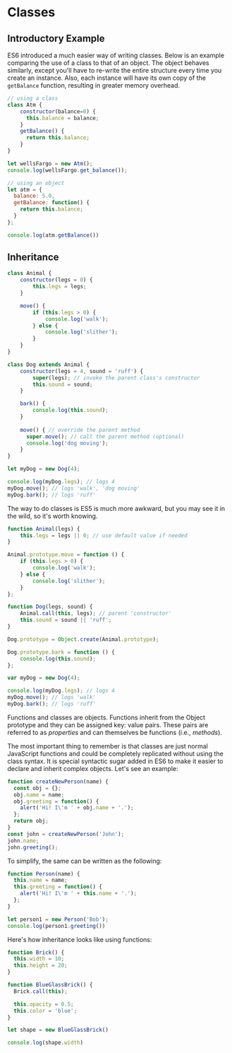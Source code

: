 
# Classes

## Introductory Example

ES6 introduced a much easier way of writing classes. Below is an example comparing the use of a class to that of an object. The object behaves similarly, except you'll have to re-write the entire structure every time you create an instance. Also, each instance will have its own copy of the `getBalance` function, resulting in greater memory overhead. 

```javascript
// using a class
class Atm {
    constructor(balance=0) {
      this.balance = balance;
    }
    getBalance() {
      return this.balance;
    }
}

let wellsFargo = new Atm();
console.log(wellsFargo.get_balance());

// using an object
let atm = {
  balance: 5.0,
  getBalance: function() {
    return this.balance;
  }
};

console.log(atm.getBalance())
```

## Inheritance

```javascript
class Animal {
    constructor(legs = 0) {
        this.legs = legs;
    }

    move() {
        if (this.legs > 0) {
            console.log('walk');
        } else {
            console.log('slither');
        }
    }
}

class Dog extends Animal {
    constructor(legs = 4, sound = 'ruff') {
        super(legs); // invoke the parent class's constructor
        this.sound = sound;
    }

    bark() {
        console.log(this.sound);
    }
    
    move() { // override the parent method
      super.move(); // call the parent method (optional)
      console.log('dog moving');
    }
}

let myDog = new Dog(4);

console.log(myDog.legs); // logs 4
myDog.move(); // logs 'walk', 'dog moving'
myDog.bark(); // logs 'ruff'
```

The way to do classes is ES5 is much more awkward, but you may see it in the wild, so it's worth knowing.

```javascript
function Animal(legs) {
    this.legs = legs || 0; // use default value if needed
}

Animal.prototype.move = function () {
    if (this.legs > 0) {
        console.log('walk');
    } else {
        console.log('slither');
    }
};

function Dog(legs, sound) {
    Animal.call(this, legs); // parent 'constructor'
    this.sound = sound || 'ruff';
}

Dog.prototype = Object.create(Animal.prototype);

Dog.prototype.bark = function () {
    console.log(this.sound);
};

var myDog = new Dog(4);

console.log(myDog.legs); // logs 4
myDog.move(); // logs 'walk'
myDog.bark(); // logs 'ruff'
```

Functions and classes are objects. Functions inherit from the Object prototype and they can be assigned key: value pairs. These pairs are referred to as *properties* and can themselves be functions (i.e., *methods*).

The most important thing to remember is that classes are just normal JavaScript functions and could be completely replicated without using the class syntax. It is special syntactic sugar added in ES6 to make it easier to declare and inherit complex objects. Let's see an example:

```javascript
function createNewPerson(name) {
  const obj = {};
  obj.name = name;
  obj.greeting = function() {
    alert('Hi! I\'m ' + obj.name + '.');
  };
  return obj;
}
const john = createNewPerson('John');
john.name;
john.greeting();
```

To simplify, the same can be written as the following:

```javascript
function Person(name) {
  this.name = name;
  this.greeting = function() {
    alert('Hi! I\'m ' + this.name + '.');
  };
}

let person1 = new Person('Bob');
console.log(person1.greeting())

```

Here's how inheritance looks like using functions:

```javascript
function Brick() {
  this.width = 10;
  this.height = 20;
}

function BlueGlassBrick() {
  Brick.call(this);

  this.opacity = 0.5;
  this.color = 'blue';
}

let shape = new BlueGlassBrick()

console.log(shape.width)

```